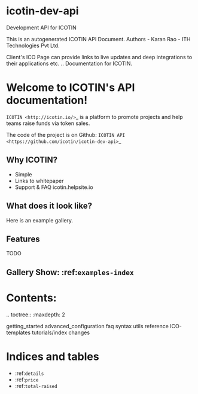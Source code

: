 # icotin-dev-api
Development API for ICOTIN

This is an autogenerated ICOTIN API Document. 
Authors - Karan Rao - ITH Technologies Pvt Ltd.

Client's ICO Page can provide links to live updates and deep integrations to their applications etc. 
.. Documentation for ICOTIN.

Welcome to ICOTIN's API documentation!
==========================================
`ICOTIN <http://icotin.io/>`_ is a platform to promote projects and help teams raise funds via token sales.

The code of the project is on Github: `ICOTIN API <https://github.com/icotin/icotin-dev-api>`_

Why ICOTIN?
-------------------

* Simple 
* Links to whitepaper   
* Support & FAQ icotin.helpsite.io


What does it look like?
-----------------------

Here is an example gallery.

Features
--------
TODO


Gallery Show: :ref:`examples-index`
------------------------------------------

Contents:
=========

.. toctree::
   :maxdepth: 2

   getting_started
   advanced_configuration
   faq
   syntax
   utils
   reference
   ICO-templates
   tutorials/index
   changes


Indices and tables
==================

* :ref:`details`
* :ref:`price`
* :ref:`total-raised`

